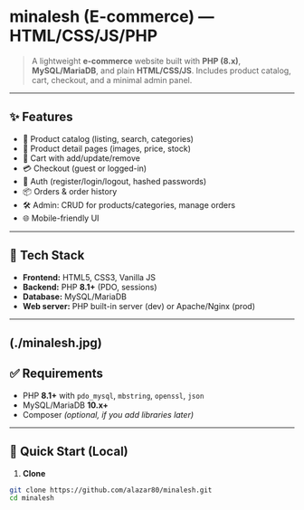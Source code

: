 # minalesh (E-commerce) — HTML/CSS/JS/PHP

> A lightweight **e-commerce** website built with **PHP (8.x)**, **MySQL/MariaDB**, and plain **HTML/CSS/JS**. Includes product catalog, cart, checkout, and a minimal admin panel.

---

## ✨ Features

- 🛒 Product catalog (listing, search, categories)
- 📄 Product detail pages (images, price, stock)
- 🧺 Cart with add/update/remove
- 💳 Checkout (guest or logged-in)
- 👤 Auth (register/login/logout, hashed passwords)
- 📦 Orders & order history
- 🛠️ Admin: CRUD for products/categories, manage orders
- 🌐 Mobile-friendly UI

---

## 🧱 Tech Stack

- **Frontend:** HTML5, CSS3, Vanilla JS
- **Backend:** PHP **8.1+** (PDO, sessions)
- **Database:** MySQL/MariaDB
- **Web server:** PHP built-in server (dev) or Apache/Nginx (prod)

---
(./minalesh.jpg)
---

## ✅ Requirements

- PHP **8.1+** with `pdo_mysql`, `mbstring`, `openssl`, `json`
- MySQL/MariaDB **10.x+**
- Composer *(optional, if you add libraries later)*

---

## 🚀 Quick Start (Local)

1) **Clone**
```bash
git clone https://github.com/alazar80/minalesh.git
cd minalesh
